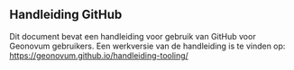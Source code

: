 ## Handleiding GitHub

Dit document bevat een handleiding voor gebruik van GitHub voor Geonovum gebruikers. Een werkversie van de handleiding is te vinden op: https://geonovum.github.io/handleiding-tooling/
